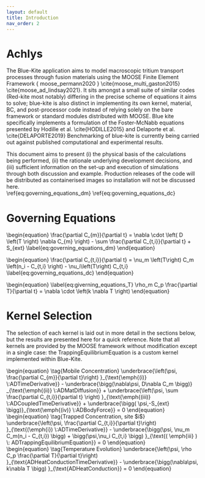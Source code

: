 ```yaml
---
layout: default
title: Introduction
nav_order: 2
---
```


# Achlys
The Blue-Kite application aims to model macroscopic tritium transport processes through fusion materials using the MOOSE Finite Element Framework { moose_permann2020 } \cite{moose_multi_gaston2015} \cite{moose_ad_lindsay2021}. It sits amongst a small suite of similar codes (Red-kite most notably) differing in the precise scheme of equations it aims to solve; blue-kite is also distinct in implementing its own kernel, material, BC, and post-processor code instead of relying solely on the bare framework or standard modules distributed with MOOSE. Blue kite specifically implements a formulation of the Foster-McNabb equations presented by Hodille et al. \cite{HODILLE2015} and Delaporte et al. \cite{DELAPORTE2019} Benchmarking of blue-kite is currently being carried out against published computational and experimental results.

This document aims to present (i) the physical basis of the calculations being performed, (ii) the rationale underlying development decisions, and (iii) sufficient information on the set-up and execution of simulations through both discussion and example. Production releases of the code will be distributed as containerised images so installation will not be discussed here.  
\ref{eq:governing_equations_dm} \ref{eq:governing_equations_dc}

# Governing Equations
\begin{equation}
\frac{\partial C_{m}}{\partial t} = \nabla  \cdot \left( D \left(T \right) \nabla  C_{m} \right) - \sum \frac{\partial C_{t,i}}{\partial t} + S_{ext}
\label{eq:governing_equations_dm}
\end{equation}

\begin{equation}
\frac{\partial C_{t,i}}{\partial t} = \nu_m \left(T\right) C_m \left(n_i - C_{t,i} \right) - \nu_i\left(T\right) C_{t,i} 
\label{eq:governing_equations_dc}
\end{equation}

\begin{equation}
\label{eq:giverning_equations_T}
\rho_m C_p \frac{\partial T}{\partial t} = \nabla \cdot \left(k \nabla T \right)
\end{equation}

# Kernel Selection
The selection of each kernel is laid out in more detail in the sections below, but the results are presented here for a quick reference. Note that all kernels are provided by the MOOSE framework without modification except in a single case: the TrappingEquilibriumEquation is a custom kernel implemented within Blue-Kite. 

<div>
\begin{equation}
\tag{Mobile Concentration}
\underbrace{\left(\psi, \frac{\partial C_{m}}{\partial t}\right) }_{\text{\emph{(i)} \:ADTimeDerivative}}
- \underbrace{\bigg(\nabla\psi, D\nabla C_m \bigg)} _{\text{\emph{(ii)} \:ADMatDiffusion}}
+ \underbrace{\left(\psi, \sum \frac{\partial C_{t,i}}{\partial t} \right) }_{\text{\emph{(iii)} \:ADCoupledTimeDerivative}}
+ \underbrace{\bigg( \psi,-S_{ext} \bigg)}_{\text{\emph{(iv)} \:ADBodyForce}} = 0
\end{equation}
</div>

<div>
\begin{equation}
\tag{Trapped Concentration, site $i$}
\underbrace{\left(\psi, \frac{\partial C_{t,i}}{\partial t}\right) }_{\text{(\emph{i}) \:ADTimeDerivative}}
- \underbrace{\bigg(\psi, \nu_m C_m(n_i - C_{t,i}) \bigg) 
+ \bigg(\psi,\nu_i C_{t,i}  \bigg) }_{\text{( \emph{iii} ) \: ADTrappingEquilibriumEquation}}
= 0
\end{equation}</div> 

<div>
\begin{equation}
\tag{Temperature Evolution}
\underbrace{\left(\psi, \rho C_p \frac{\partial T}{\partial t}\right) }_{\text{ADHeatConductionTimeDerivative}}
- \underbrace{\bigg(\nabla\psi, k\nabla T \bigg)  }_{\text{ADHeatConduction}} = 0
\end{equation}</div>

